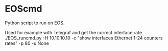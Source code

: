 # EOScmd

Python script to run on EOS.

Used for example with Telegraf and get the correct interface rate
./EOS_runcmd.py -H 10.10.10.10 -c "show interfaces Ethernet 1-24 counters rates" -p 80 -u None
